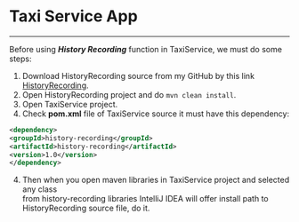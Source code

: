 # Taxi Service App 
*****

Before using ***History Recording*** function in TaxiService, 
we must do some steps:</br>
1. Download HistoryRecording source from my GitHub by this link [HistoryRecording](https://github.com/MichaelKhadzhynov/HistoryRecording).
2. Open HistoryRecording project and do `mvn clean install`.
3. Open TaxiService project.
4. Check **pom.xml** file of TaxiService source it must have this dependency: 
```xml
<dependency>
<groupId>history-recording</groupId>
<artifactId>history-recording</artifactId>
<version>1.0</version>
</dependency>
```
4. Then when you open maven libraries in TaxiService project and selected any class <br>
from history-recording libraries IntelliJ IDEA will offer install path to HistoryRecording source file, do it.

